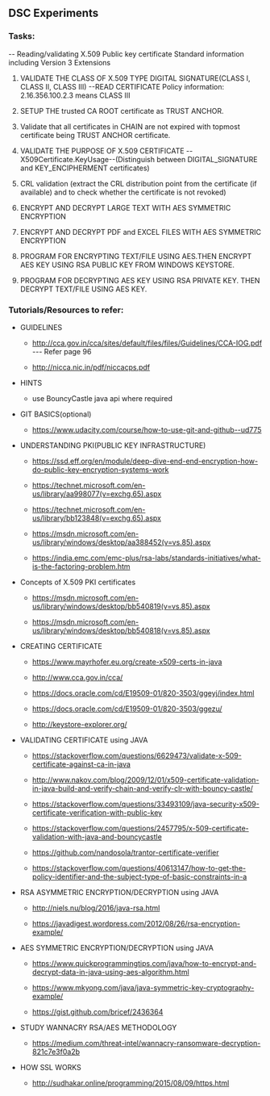 ## DSC Experiments

### Tasks:

-- Reading/validating X.509 Public key certificate Standard information including Version 3 Extensions

  1. VALIDATE THE CLASS OF X.509 TYPE DIGITAL SIGNATURE(CLASS I, CLASS II, CLASS III) --READ CERTIFICATE Policy information: 2.16.356.100.2.3 means CLASS III

  2. SETUP THE trusted CA ROOT certificate as TRUST ANCHOR. 

  3. Validate that all certificates in CHAIN are not expired with topmost certificate being TRUST ANCHOR certificate.

  4. VALIDATE THE PURPOSE OF X.509 CERTIFICATE --X509Certificate.KeyUsage--(Distinguish between DIGITAL_SIGNATURE and KEY_ENCIPHERMENT certificates)

  5. CRL validation (extract the CRL distribution point from the certificate (if available) and to check whether the certificate is not revoked) 

  6. ENCRYPT AND DECRYPT LARGE TEXT WITH AES SYMMETRIC ENCRYPTION  

  7. ENCRYPT AND DECRYPT PDF and EXCEL FILES WITH AES SYMMETRIC ENCRYPTION  

  8. PROGRAM FOR ENCRYPTING TEXT/FILE USING AES.THEN ENCRYPT AES KEY USING RSA PUBLIC KEY FROM WINDOWS KEYSTORE.  
  
  9. PROGRAM FOR DECRYPTING AES KEY USING RSA PRIVATE KEY. THEN DECRYPT TEXT/FILE USING AES KEY.  

### Tutorials/Resources to refer:

- GUIDELINES

  - http://cca.gov.in/cca/sites/default/files/files/Guidelines/CCA-IOG.pdf --- Refer page 96 

  - http://nicca.nic.in/pdf/niccacps.pdf

- HINTS

  - use BouncyCastle java api where required

- GIT BASICS(optional)

  - https://www.udacity.com/course/how-to-use-git-and-github--ud775

- UNDERSTANDING PKI(PUBLIC KEY INFRASTRUCTURE)
 
  - https://ssd.eff.org/en/module/deep-dive-end-end-encryption-how-do-public-key-encryption-systems-work

  - https://technet.microsoft.com/en-us/library/aa998077(v=exchg.65).aspx 

  - https://technet.microsoft.com/en-us/library/bb123848(v=exchg.65).aspx 

  - https://msdn.microsoft.com/en-us/library/windows/desktop/aa388452(v=vs.85).aspx 

  - https://india.emc.com/emc-plus/rsa-labs/standards-initiatives/what-is-the-factoring-problem.htm

- Concepts of X.509 PKI certificates

  - https://msdn.microsoft.com/en-us/library/windows/desktop/bb540819(v=vs.85).aspx

  - https://msdn.microsoft.com/en-us/library/windows/desktop/bb540818(v=vs.85).aspx

- CREATING CERTIFICATE

  - https://www.mayrhofer.eu.org/create-x509-certs-in-java 

  - http://www.cca.gov.in/cca/ 

  - https://docs.oracle.com/cd/E19509-01/820-3503/ggeyj/index.html 

  - https://docs.oracle.com/cd/E19509-01/820-3503/ggezu/ 

  - http://keystore-explorer.org/ 

- VALIDATING CERTIFICATE using JAVA

  - https://stackoverflow.com/questions/6629473/validate-x-509-certificate-against-ca-in-java 

  - http://www.nakov.com/blog/2009/12/01/x509-certificate-validation-in-java-build-and-verify-chain-and-verify-clr-with-bouncy-castle/

  - https://stackoverflow.com/questions/33493109/java-security-x509-certificate-verification-with-public-key

  - https://stackoverflow.com/questions/2457795/x-509-certificate-validation-with-java-and-bouncycastle

  - https://github.com/nandosola/trantor-certificate-verifier

  - https://stackoverflow.com/questions/40613147/how-to-get-the-policy-identifier-and-the-subject-type-of-basic-constraints-in-a

- RSA ASYMMETRIC ENCRYPTION/DECRYPTION using JAVA

  - http://niels.nu/blog/2016/java-rsa.html 

  - https://javadigest.wordpress.com/2012/08/26/rsa-encryption-example/

- AES SYMMETRIC ENCRYPTION/DECRYPTION using JAVA
  - https://www.quickprogrammingtips.com/java/how-to-encrypt-and-decrypt-data-in-java-using-aes-algorithm.html 

  - https://www.mkyong.com/java/java-symmetric-key-cryptography-example/ 

  - https://gist.github.com/bricef/2436364

- STUDY WANNACRY RSA/AES METHODOLOGY
  - https://medium.com/threat-intel/wannacry-ransomware-decryption-821c7e3f0a2b

- HOW SSL WORKS
  - http://sudhakar.online/programming/2015/08/09/https.html




